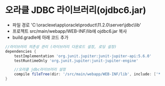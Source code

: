
# 오라클 JDBC 라이브러리(ojdbc6.jar)
- 파일 경로 'C:\oraclexe\app\oracle\product\11.2.0\server\jdbc\lib'
- 프로젝트 src/main/webapp/WEB-INF/lib에 ojdbc6.jar 복사
- build.gradle에 아래 코드 추가
```groovy
//라이브러리 의존성 관리 (라이브러리 다운로드 설정, 로딩 설정)
dependencies {
    testImplementation 'org.junit.jupiter:junit-jupiter-api:5.6.0'
    testRuntimeOnly 'org.junit.jupiter:junit-jupiter-engine'

    //오라클 jdbc라이브러리 설정
    compile fileTree(dir: '/src/main/webapp/WEB-INF/lib', include: ['*.jar'])
}
```